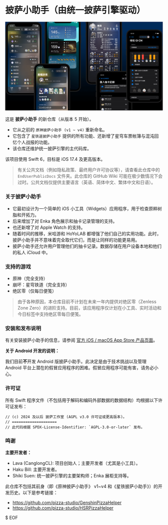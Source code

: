 # 披萨小助手（由统一披萨引擎驱动）

![](./PromotionMaterials/Images/ThePizzaHelper-ui-montage.png)

这是 **披萨小助手** 的新仓库（从版本 5 开始）。

* 它从之前的 `原神披萨小助手 (v1 ~ v4)` 重新命名。
* 它包含了 `星铁道披萨小助手` 提供的所有功能、还新增了星穹车票帐簿与混沌回忆个人战报的功能。
* 该仓库还维护统一披萨引擎的主代码库。

该项目使用 Swift 6，目标是 iOS 17.4 及更高版本。

> 有关公共文档（例如隐私政策、最终用户许可协议等），请查看此仓库中的 `EndUserPublicDocs` 文件夹。此仓库的 GitHub Wiki 可能在极少数情况下会过时。公共文档仅提供主要语言（英语、简体中文、繁体中文和日语）。

### 关于披萨小助手

* 它最初设计为一个简单的 iOS 小工具（Widgets）应用程序，用于检查原粹树脂和开拓力。
* 后来增加了对 Enka 角色展示和抽卡记录管理的支持。
* 也还新增了对 Apple Watch 的支持。
* 随着时间的推移，米哈游和 HoYoLAB 都增强了他们自己的实用功能。此时，披萨小助手并不意味着完全取代它们，而是让同样的功能更易用。
* 披萨小助手还允许用户管理他们的抽卡记录。数据存储在用户设备本地和他们的私人 iCloud 中。

### 支持的游戏

* 原神（完全支持）
* 崩坏：星穹铁道（完全支持）
* 绝区零（仅每日便笺）

> 由于各种原因，本仓库目前不计划在未来一年内提供对绝区零（Zenless Zone Zero）的进阶支持。目前，该应用程序仅计划在小工具、实时活动和今日标签中支持绝区零每日便笺。

### 安装和发布说明

有关安装披萨小助手的信息，请参阅 [官方 iOS / macOS App Store 产品页面](https://apps.apple.com/app/id1635319193)。

**关于 Android 开发的说明：**

我们目前**不**开发 Android 版披萨小助手。此决定是由于技术挑战以及管理 Android 平台上潜在的假冒应用程序的困难。假冒应用程序可能有害，请务必小心。

### 许可证

所有 Swift 程序文件（不包括用于解码和编码外部数据的数据结构）均根据以下许可证发布：

```
// (c) 2024 及以后 披萨工作室 (AGPL v3.0 许可证或更高版本)。
// ====================
// 此代码根据 SPDX-License-Identifier: `AGPL-3.0-or-later` 发布。
```

### 鸣谢

**主要开发者：**

* Lava (CanglongCL): 项目创始人；主要开发者（尤其是小工具）。
* Haku Bill: 主要开发者。
* Shiki Suen: 统一披萨引擎的主要架构师；Enka 展柜支持等。

此仓库不包括其前身（即《原神披萨小助手》 v1~v4 和《星铁披萨小助手》）的开发历史。以下是参考链接：

* https://github.com/pizza-studio/GenshinPizzaHelper
* https://github.com/pizza-studio/HSRPizzaHelper

$ EOF
